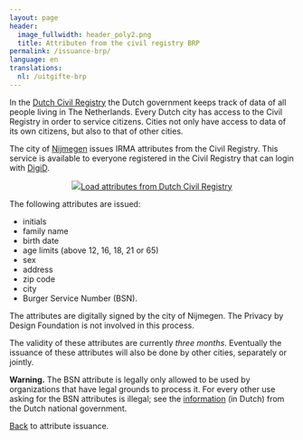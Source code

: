 ```yaml
---
layout: page
header:
  image_fullwidth: header_poly2.png
  title: Attributen from the civil registry BRP
permalink: /issuance-brp/
language: en
translations:
  nl: /uitgifte-brp
---
```


<style type="text/css">
  article a.button {
    margin-bottom: 0.5rem;
    margin-top: 0.5rem;
    background-color: #568099;
  }
  article a img {
    height: 1.75rem;
    padding-right: 1rem;
  }
</style>

In the [Dutch Civil
Registry](https://www.digitaleoverheid.nl/voorzieningen/gegevens/inhoud-basisregistraties/inhoud-brp/)
the Dutch government keeps track of data of all people living in The
Netherlands. Every Dutch city has access to the Civil Registry in
order to service citizens. Cities not only have access to data of its
own citizens, but also to that of other cities.

The city of [Nijmegen](https://www.nijmegen.nl) issues IRMA attributes
from the Civil Registry. This service is available to everyone
registered in the Civil Registry that can login with
[DigiD](https://www.digid.nl/en/).

<p style="text-align: center;">
	<a class="button" href="https://services.nijmegen.nl/irma/issue/start">
		<img src="/images/nijmegen.png">Load attributes from Dutch Civil Registry
	</a>  
</p>

The following attributes are issued:

 * initials
 * family name
 * birth date
 * age limits (above 12, 16, 18, 21 or 65)
 * sex
 * address
 * zip code
 * city
 * Burger Service Number (BSN).

The attributes are digitally signed by the city of Nijmegen. The
Privacy by Design Foundation is not involved in this process.

The validity of these attributes are currently *three
months*. Eventually the issuance of these attributes will also be done
by other cities, separately or jointly.

**Warning.** The BSN attribute is legally only allowed to be used by
organizations that have legal grounds to process it. For every other
use asking for the BSN attributes is illegal; see the
[information](https://www.rijksoverheid.nl/onderwerpen/privacy-en-persoonsgegevens/vraag-en-antwoord/welke-organisaties-mogen-mijn-burgerservicenummer-bsn-gebruiken)
(in Dutch) from the Dutch national government.

[Back](/issuance) to attribute issuance.
